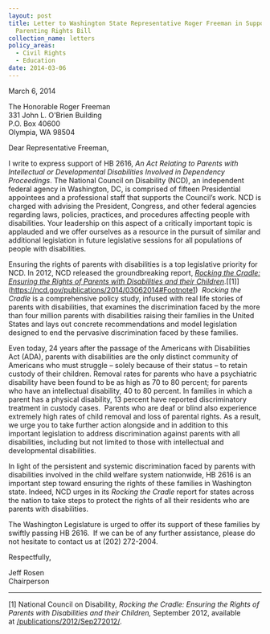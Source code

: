 ```yaml
---
layout: post
title: Letter to Washington State Representative Roger Freeman in Support of
  Parenting Rights Bill
collection_name: letters
policy_areas:
  - Civil Rights
  - Education
date: 2014-03-06
---
```

March 6, 2014

The Honorable Roger Freeman\
331 John L. O'Brien Building\
P.O. Box 40600\
Olympia, WA 98504

Dear Representative Freeman,

I write to express support of HB 2616, *An Act Relating to Parents with Intellectual or Developmental Disabilities Involved in Dependency Proceedings*. The National Council on Disability (NCD), an independent federal agency in Washington, DC, is comprised of fifteen Presidential appointees and a professional staff that supports the Council’s work. NCD is charged with advising the President, Congress, and other federal agencies regarding laws, policies, practices, and procedures affecting people with disabilities. Your leadership on this aspect of a critically important topic is applauded and we offer ourselves as a resource in the pursuit of similar and additional legislation in future legislative sessions for all populations of people with disabilities.

Ensuring the rights of parents with disabilities is a top legislative priority for NCD. In 2012, NCD released the groundbreaking report, *[Rocking the Cradle: Ensuring the Rights of Parents with Disabilities and their Children](https://ncd.gov/publications/2012/Sep272012/)*.[\[1]](https://ncd.gov/publications/2014/03062014#Footnote1)  *Rocking the Cradle* is a comprehensive policy study, infused with real life stories of parents with disabilities, that examines the discrimination faced by the more than four million parents with disabilities raising their families in the United States and lays out concrete recommendations and model legislation designed to end the pervasive discrimination faced by these families.

Even today, 24 years after the passage of the Americans with Disabilities Act (ADA), parents with disabilities are the only distinct community of Americans who must struggle – solely because of their status – to retain custody of their children. Removal rates for parents who have a psychiatric disability have been found to be as high as 70 to 80 percent; for parents who have an intellectual disability, 40 to 80 percent. In families in which a parent has a physical disability, 13 percent have reported discriminatory treatment in custody cases.  Parents who are deaf or blind also experience extremely high rates of child removal and loss of parental rights. As a result, we urge you to take further action alongside and in addition to this important legislation to address discrimination against parents with all disabilities, including but not limited to those with intellectual and developmental disabilities.

In light of the persistent and systemic discrimination faced by parents with disabilities involved in the child welfare system nationwide, HB 2616 is an important step toward ensuring the rights of these families in Washington state. Indeed, NCD urges in its *Rocking the Cradle* report for states across the nation to take steps to protect the rights of all their residents who are parents with disabilities.

The Washington Legislature is urged to offer its support of these families by swiftly passing HB 2616.  If we can be of any further assistance, please do not hesitate to contact us at (202) 272-2004.

Respectfully,

Jeff Rosen\
Chairperson



- - -

[1] National Council on Disability, *Rocking the Cradle: Ensuring the Rights of Parents with Disabilities and their Children,* September 2012, available at [/publications/2012/Sep272012/](https://ncd.gov/publications/2012/Sep272012/).
